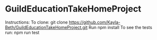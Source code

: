 # GuildEducationTakeHomeProject

Instructions: 
To clone: git clone https://github.com/Kayla-Beth/GuildEducationTakeHomeProject.git
Run npm install
To see the tests run: npm run test
